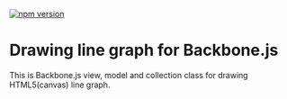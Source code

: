 [![npm version](https://badge.fury.io/js/backbone-graph.svg)](https://badge.fury.io/js/backbone-graph)

# Drawing line graph for Backbone.js

This is Backbone.js view, model and collection class for drawing HTML5(canvas) line graph.


